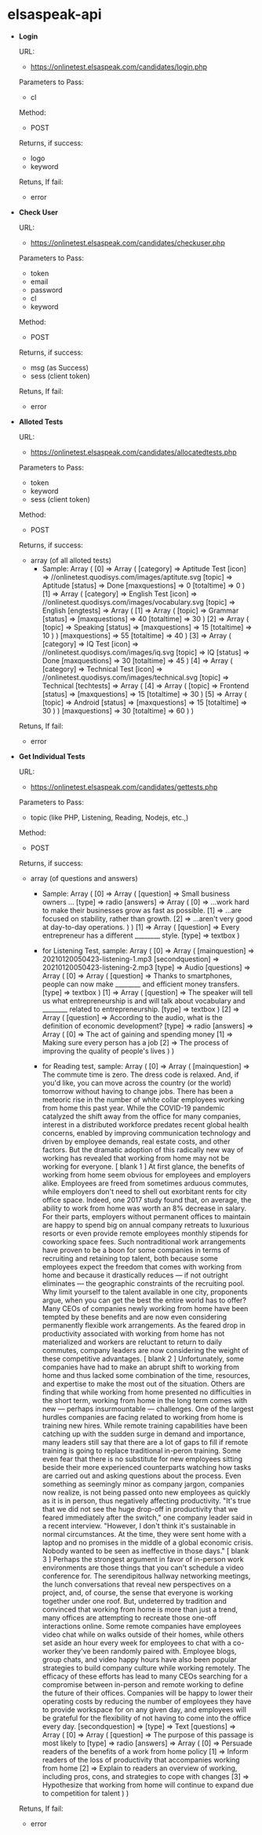# elsaspeak-api

* **Login**

	URL:
	* https://onlinetest.elsaspeak.com/candidates/login.php

	Parameters to Pass:
	* cl

	Method:
	* POST

	Returns, if success:
	* logo
	* keyword

	Retuns, If fail:
	* error

* **Check User**

	URL:
	* https://onlinetest.elsaspeak.com/candidates/checkuser.php

	Parameters to Pass:
	* token
	* email
	* password
	* cl
	* keyword

	Method:
	* POST

	Returns, if success:
	* msg (as Success)
	* sess (client token)

	Retuns, If fail:
	* error

* **Alloted Tests**

	URL:
	* https://onlinetest.elsaspeak.com/candidates/allocatedtests.php

	Parameters to Pass:
	* token
	* keyword
	* sess (client token)

	Method:
	* POST

	Returns, if success:
	* array (of all alloted tests)
		* Sample: 
		Array
(
    [0] => Array
        (
            [category] => Aptitude Test
            [icon] => //onlinetest.quodisys.com/images/aptitute.svg
            [topic] => Aptitude
	    [status] => Done
            [maxquestions] => 0
            [totaltime] => 0
        )
    [1] => Array
        (
            [category] => English Test
            [icon] => //onlinetest.quodisys.com/images/vocabulary.svg
            [topic] => English
            [engtests] => Array
                (
                    [1] => Array
                        (
                            [topic] => Grammar
			    [status] => 
                            [maxquestions] => 40
                            [totaltime] => 30
                        )
                    [2] => Array
                        (
                            [topic] => Speaking
			    [status] => 
                            [maxquestions] => 15
                            [totaltime] => 10
                        )
                )
            [maxquestions] => 55
            [totaltime] => 40
        )
    [3] => Array
        (
            [category] => IQ Test
            [icon] => //onlinetest.quodisys.com/images/iq.svg
            [topic] => IQ
	    [status] => Done
            [maxquestions] => 30
            [totaltime] => 45
        )
    [4] => Array
        (
            [category] => Technical Test
            [icon] => //onlinetest.quodisys.com/images/technical.svg
            [topic] => Technical
            [techtests] => Array
                (
                    [4] => Array
                        (
                            [topic] => Frontend
			    [status] => 
                            [maxquestions] => 15
                            [totaltime] => 30
                        )
                    [5] => Array
                        (
                            [topic] => Android
			    [status] => 
                            [maxquestions] => 15
                            [totaltime] => 30
                        )
                )
            [maxquestions] => 30
            [totaltime] => 60
        )
)

	Retuns, If fail:
	* error

* **Get Individual Tests**

	URL:
	* https://onlinetest.elsaspeak.com/candidates/gettests.php

	Parameters to Pass:
	* topic (like PHP, Listening, Reading, Nodejs, etc.,)

	Method:
	* POST

	Returns, if success:
	* array (of questions and answers)
		* Sample: 
		Array
(
    [0] => Array
        (
            [question] => Small business owners ...
            [type] => radio
            [answers] => Array
                (
                    [0] => ...work hard to make their businesses grow as fast as possible.
                    [1] => ...are focused on stability, rather than growth.
                    [2] => ...aren't very good at day-to-day operations.
                )
        )
    [1] => Array
        (
            [question] => Every entrepreneur has a different ________ style.
            [type] => textbox
        )
	
		* for Listening Test, sample: Array
(
    [0] => Array
        (
            [mainquestion] => 20210120050423-listening-1.mp3
            [secondquestion] => 20210120050423-listening-2.mp3
            [type] => Audio
            [questions] => Array
                (
                    [0] => Array
                        (
                            [question] => Thanks to smartphones, people can now make ________ and efficient money transfers.
                            [type] => textbox
                        )
                    [1] => Array
                        (
                            [question] => The speaker will tell us what entrepreneurship is and will talk about vocabulary and ________ related to entrepreneurship.
                            [type] => textbox
                        )
                    [2] => Array
                        (
                            [question] => According to the audio, what is the definition of economic development?
                            [type] => radio
                            [answers] => Array
                                (
                                    [0] => The act of gaining and spending money
                                    [1] => Making sure every person has a job
                                    [2] => The process of improving the quality of people's lives
                                )
                        )

		* for Reading test, sample: Array
(
    [0] => Array
        (
            [mainquestion] => The commute time is zero. The dress code is relaxed. And, if you'd like, you can move across the country (or the world) tomorrow without having to change jobs.
There has been a meteoric rise in the number of white collar employees working from home this past year. While the COVID-19 pandemic catalyzed the shift away from the office for many companies, interest in a distributed workforce predates recent global health concerns, enabled by improving communication technology and driven by employee demands, real estate costs, and other factors. But the dramatic adoption of this radically new way of working has revealed that working from home may not be working for everyone.
[     blank 1     ]
At first glance, the benefits of working from home seem obvious for employees and employers alike. Employees are freed from sometimes arduous commutes, while employers don't need to shell out exorbitant rents for city office space. Indeed, one 2017 study found that, on average, the ability to work from home was worth an 8% decrease in salary. For their parts, employers without permanent offices to maintain are happy to spend big on annual company retreats to luxurious resorts or even provide remote employees monthly stipends for coworking space fees.
Such nontraditional work arrangements have proven to be a boon for some companies in terms of recruiting and retaining top talent, both because some employees expect the freedom that comes with working from home and because it drastically reduces — if not outright eliminates — the geographic constraints of the recruiting pool. Why limit yourself to the talent available in one city, proponents argue, when you can get the best the entire world has to offer?
Many CEOs of companies newly working from home have been tempted by these benefits and are now even considering permanently flexible work arrangements. As the feared drop in productivity associated with working from home has not materialized and workers are reluctant to return to daily commutes, company leaders are now considering the weight of these competitive advantages.
[     blank 2     ]
Unfortunately, some companies have had to make an abrupt shift to working from home and thus lacked some combination of the time, resources, and expertise to make the most out of the situation. Others are finding that while working from home presented no difficulties in the short term, working from home in the long term comes with new — perhaps insurmountable — challenges.
One of the largest hurdles companies are facing related to working from home is training new hires. While remote training capabilities have been catching up with the sudden surge in demand and importance, many leaders still say that there are a lot of gaps to fill if remote training is going to replace traditional in-peron training. Some even fear that there is no substitute for new employees sitting beside their more experienced counterparts watching how tasks are carried out and asking questions about the process. Even something as seemingly minor as company jargon, companies now realize, is not being passed onto new employees as quickly as it is in person, thus negatively affecting productivity.
"It's true that we did not see the huge drop-off in productivity that we feared immediately after the switch," one company leader said in a recent interview. "However, I don't think it's sustainable in normal circumstances. At the time, they were sent home with a laptop and no promises in the middle of a global economic crisis. Nobody wanted to be seen as ineffective in those days." 
[     blank 3     ]
Perhaps the strongest argument in favor of in-person work environments are those things that you can't schedule a video conference for. The serendipitous hallway networking meetings, the lunch conversations that reveal new perspectives on a project, and, of course, the sense that everyone is working together under one roof.
But, undeterred by tradition and convinced that working from home is more than just a trend, many offices are attempting to recreate those one-off interactions online. Some remote companies have employees video chat while on walks outside of their homes, while others set aside an hour every week for employees to chat with a co-worker they've been randomly paired with. Employee blogs, group chats, and video happy hours have also been popular strategies to build company culture while working remotely.
The efficacy of these efforts has lead to many CEOs searching for a compromise between in-person and remote working to define the future of their offices. Companies will be happy to lower their operating costs by reducing the number of employees they have to provide workspace for on any given day, and employees will be grateful for the flexibility of not having to come into the office every day. 
            [secondquestion] => 
            [type] => Text
            [questions] => Array
                (
                    [0] => Array
                        (
                            [question] => The purpose of this passage is most likely to
                            [type] => radio
                            [answers] => Array
                                (
                                    [0] => Persuade readers of the benefits of a work from home policy
                                    [1] => Inform readers of the loss of productivity that accompanies working from home
                                    [2] => Explain to readers an overview of working, including pros, cons, and strategies to cope with changes
                                    [3] => Hypothesize that working from home will continue to expand due to competition for talent
                                )
                        )

	Retuns, If fail:
	* error
